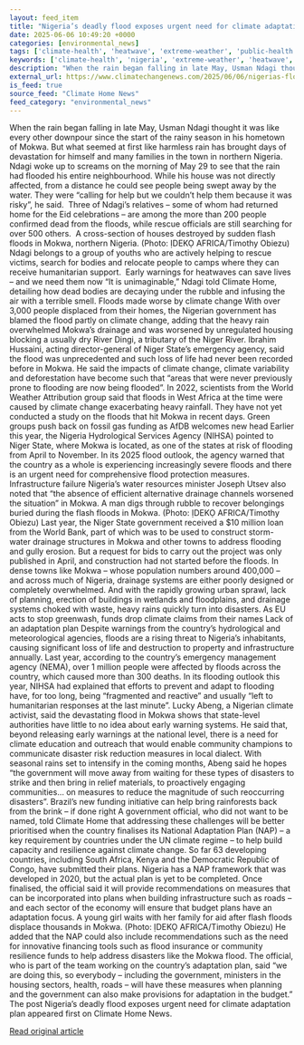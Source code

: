 ```yaml
---
layout: feed_item
title: "Nigeria’s deadly flood exposes urgent need for climate adaptation plan"
date: 2025-06-06 10:49:20 +0000
categories: [environmental_news]
tags: ['climate-health', 'heatwave', 'extreme-weather', 'public-health', 'climate-risk', 'flooding', 'year-2025', 'urgent', 'insurance']
keywords: ['climate-health', 'nigeria', 'extreme-weather', 'heatwave', 'climate-risk', 'public-health', 'flood', 'deadly']
description: "When the rain began falling in late May, Usman Ndagi thought it was like every other downpour since the start of the rainy season in his hometown of Mokwa"
external_url: https://www.climatechangenews.com/2025/06/06/nigerias-flood-underscores-urgent-need-for-climate-adaptation-plan/
is_feed: true
source_feed: "Climate Home News"
feed_category: "environmental_news"
---
```


When the rain began falling in late May, Usman Ndagi thought it was like every other downpour since the start of the rainy season in his hometown of Mokwa. But what seemed at first like harmless rain has brought days of devastation for himself and many families in the town in northern Nigeria.&nbsp; Ndagi woke up to screams on the morning of May 29 to see that the rain had flooded his entire neighbourhood. While his house was not directly affected, from a distance he could see people being swept away by the water. They were “calling for help but we couldn’t help them because it was risky”, he said.&nbsp; Three of Ndagi’s relatives – some of whom had returned home for the Eid celebrations – are among the more than 200 people confirmed dead from the floods, while rescue officials are still searching for over 500 others.&nbsp; A cross-section of houses destroyed by sudden flash floods in Mokwa, northern Nigeria. (Photo: ỊDEKỌ AFRICA/Timothy Obiezu) Ndagi belongs to a group of youths who are actively helping to rescue victims, search for bodies and relocate people to camps where they can receive humanitarian support.&nbsp; Early warnings for heatwaves can save lives – and we need them now “It is unimaginable,” Ndagi told Climate Home, detailing how dead bodies are decaying under the rubble and infusing the air with a terrible smell. Floods made worse by climate change With over 3,000 people displaced from their homes, the Nigerian government has blamed the flood partly on&nbsp;climate change, adding that the heavy rain overwhelmed Mokwa’s drainage and was worsened by unregulated housing blocking a usually dry River Dingi, a tributary of the Niger River. Ibrahim Hussaini, acting director-general of Niger State&#8217;s emergency agency, said the flood was unprecedented and such loss of life had never been recorded before in Mokwa. He said the impacts of climate change, climate variability and deforestation have become such that &#8220;areas that were never previously prone to flooding are now being flooded&#8221;. In 2022, scientists from the World Weather Attribution group said that floods in West Africa at the time were caused by climate change exacerbating heavy rainfall. They have not yet conducted a study on the floods that hit Mokwa in recent days. Green groups push back on fossil gas funding as AfDB welcomes new head Earlier this year, the Nigeria Hydrological Services Agency (NIHSA) pointed to Niger State, where Mokwa is located, as one of the states at risk of flooding from April to November. In its 2025 flood outlook, the agency warned that the country as a whole is experiencing increasingly severe floods and there is an urgent need for comprehensive flood protection measures. Infrastructure failure Nigeria&#8217;s water resources minister Joseph Utsev also noted that &#8220;the absence of efficient alternative drainage channels worsened the situation” in Mokwa. A man digs through rubble to recover belongings buried during the flash floods in Mokwa. (Photo: ỊDEKỌ AFRICA/Timothy Obiezu) Last year, the Niger State government received a $10 million loan from the World Bank, part of which was to be used to construct storm-water drainage structures in Mokwa and other towns to address flooding and gully erosion. But a request for bids to carry out the project was only published in April, and construction had not started before the floods. In dense towns like Mokwa &#8211; whose population numbers around 400,000 &#8211; and across much of Nigeria, drainage systems are either poorly designed or completely overwhelmed. And with the rapidly growing urban sprawl, lack of planning, erection of buildings in wetlands and floodplains, and drainage systems choked with waste, heavy rains quickly turn into disasters. As EU acts to stop greenwash, funds drop climate claims from their names Lack of an adaptation plan Despite warnings from the country&#8217;s hydrological and meteorological agencies, floods are a rising threat to Nigeria&#8217;s inhabitants, causing significant loss of life and destruction to property and infrastructure annually. Last year, according to the country&#8217;s emergency management agency (NEMA), over 1 million people were affected by floods across the country, which caused more than 300 deaths. In its flooding outlook this year, NIHSA had explained that efforts to prevent and adapt to flooding have, for too long, being &#8220;fragmented and reactive&#8221; and usually &#8220;left to humanitarian responses at the last minute&#8221;. Lucky Abeng, a Nigerian climate activist, said the devastating flood in Mokwa shows that state-level authorities have little to no idea about early warning systems. He said that, beyond releasing early warnings at the national level, there is a need for climate education and outreach that would enable community champions to communicate disaster risk reduction measures in local dialect. With seasonal rains set to intensify in the coming months, Abeng said he hopes &#8220;the government will move away from waiting for these types of disasters to strike and then bring in relief materials, to proactively engaging communities&#8230; on measures to reduce the magnitude of such reoccurring disasters&#8221;. Brazil’s new funding initiative can help bring rainforests back from the brink – if done right A government official, who did not want to be named, told Climate Home that addressing these challenges will be better prioritised when the country finalises its National Adaptation Plan (NAP) &#8211; a key requirement by countries under the UN climate regime &#8211; to help build capacity and resilience against climate change. So far 63 developing countries, including South Africa, Kenya and the Democratic Republic of Congo, have submitted their plans. Nigeria has a NAP framework that was developed in 2020, but the actual plan is yet to be completed. Once finalised, the official said it will provide recommendations on measures that can be incorporated into plans when building infrastructure such as roads &#8211; and each sector of the economy will ensure that budget plans have an adaptation focus. A young girl waits with her family for aid after flash floods displace thousands in Mokwa. (Photo: ỊDEKỌ AFRICA/Timothy Obiezu) He added that the NAP could also include recommendations such as the need for innovative financing tools such as flood insurance or community resilience funds to help address disasters like the Mokwa flood. The official, who is part of the team working on the country&#8217;s adaptation plan, said &#8220;we are doing this, so everybody &#8211; including the government, ministers in the housing sectors, health, roads &#8211; will have these measures when planning and the government can also make provisions for adaptation in the budget.&#8221; The post Nigeria&#8217;s deadly flood exposes urgent need for climate adaptation plan appeared first on Climate Home News.

[Read original article](https://www.climatechangenews.com/2025/06/06/nigerias-flood-underscores-urgent-need-for-climate-adaptation-plan/)
